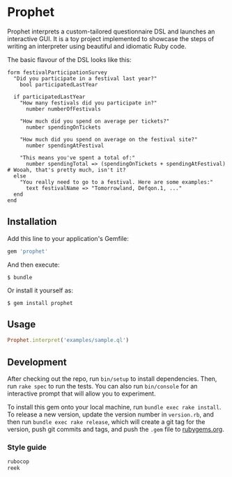 # Prophet

Prophet interprets a custom-tailored questionnaire DSL and launches an interactive GUI. It is a toy project implemented to showcase the steps of writing an interpreter using beautiful and idiomatic Ruby code.

The basic flavour of the DSL looks like this:

```
form festivalParticipationSurvey
  "Did you participate in a festival last year?"
    bool participatedLastYear

  if participatedLastYear
    "How many festivals did you participate in?"
      number numberOfFestivals

    "How much did you spend on average per tickets?"
      number spendingOnTickets

    "How much did you spend on average on the festival site?"
      number spendingAtFestival

    "This means you've spent a total of:"
      number spendingTotal => (spendingOnTickets + spendingAtFestival) # Wooah, that's pretty much, isn't it?
  else
    "You really need to go to a festival. Here are some examples:"
      text festivalName => "Tomorrowland, Defqon.1, ..."
  end
end

```

## Installation

Add this line to your application's Gemfile:

```ruby
gem 'prophet'
```

And then execute:

    $ bundle

Or install it yourself as:

    $ gem install prophet

## Usage

```ruby
Prophet.interpret('examples/sample.ql')
```

## Development

After checking out the repo, run `bin/setup` to install dependencies. Then, run `rake spec` to run the tests. You can also run `bin/console` for an interactive prompt that will allow you to experiment.

To install this gem onto your local machine, run `bundle exec rake install`. To release a new version, update the version number in `version.rb`, and then run `bundle exec rake release`, which will create a git tag for the version, push git commits and tags, and push the `.gem` file to [rubygems.org](https://rubygems.org).

### Style guide

```ruby
rubocop
reek
```
